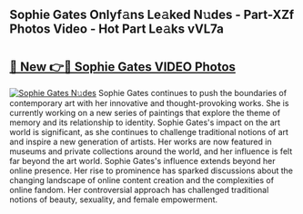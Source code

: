 ## Sophie Gates Onlyf𝚊ns Le𝚊ked N𝚞des - Part-XZf Photos Video - Hot Part Le𝚊ks vVL7a

# <h2><a href="http://ab55027.deff.icu/?id=Sophie+Gates">🔗 New 👉🔴 Sophie Gates VIDEO Photos</a></h2>

[![Sophie Gates N𝚞des](https://i.imgur.com/rIISA9y.gif)](http://ab55027.deff.icu/?id=Sophie+Gates)
Sophie Gates continues to push the boundaries of contemporary art with her innovative and thought-provoking works. She is currently working on a new series of paintings that explore the theme of memory and its relationship to identity. Sophie Gates's impact on the art world is significant, as she continues to challenge traditional notions of art and inspire a new generation of artists. Her works are now featured in museums and private collections around the world, and her influence is felt far beyond the art world. Sophie Gates's influence extends beyond her online presence. Her rise to prominence has sparked discussions about the changing landscape of online content creation and the complexities of online fandom. Her controversial approach has challenged traditional notions of beauty, sexuality, and female empowerment.
